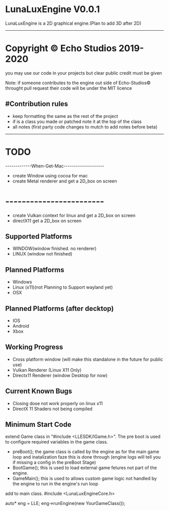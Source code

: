# LunaLuxEngine V0.0.1
LunaLuxEngine is a 2D graphical engine.(Plan to add 3D after 2D)

----------------------------------------------------------------------------------------------
# Copyright © Echo Studios 2019-2020

you may use our code in your projects but clear public credit must be given

Note: if someone contributes to the engine out side of Echo-Studios© throught pull request their code will be under the MIT licence

#Contribution rules
----------------------------------------------------------------------------------------------
- keep formatting the same as the rest of the project
- if is a class you made or patched note it at the top of the class
- all notes (first party code changes to mutch to add notes before beta)

----------------------------------------------------------------------------------------------
# TODO
-------------When-Get-Mac--------------------
- create Window using cocoa for mac
- create Metal renderer and get a 2D_box on screen
# ------------------------

- create Vulkan context for linux and get a 2D_box on screen
- directX11 get a 2D_box on screen

Supported Platforms
-----------------------------------------------------------------------------------------------
- WINDOW(window finished. no renderer)
- LINUX (window not finished)

Planned Platforms
-----------------------------------------------------------------------------------------------
 - Windows
 - Linux (x11)(not Planning to Support wayland yet)
 - OSX

Planned Platforms (after decktop)
-----------------------------------------------------------------------------------------------
 - IOS
 - Android
 - Xbox

Working Progress
------------------------------------------------------------------------------------------------
- Cross platform window (will make this standalone in the future for public use)
- Vulkan Renderer (Linux X11 Only)
- Directx11 Renderer (window Desktop for now)

Current Known Bugs
------------------------------------------------------------------------------------------------
- Closing dose not work properly on linux x11
- DirectX 11 Shaders not being compiled

Minimum Start Code
------------------------------------------------------------------------------------------------
extend Game class in "#include <LLESDK/IGame.h>".
The pre boot is used to configure required variables in the game class.
- preBoot();
the game class is called by the engine as for the main game loop and inatalization faze this is done through
(engine logs will tell you if missing a config in the preBoot Stage)
- BootGame();
this is used to load external game fetures not part of the engine.
- GameMain();
this is used to allows custom game logic not handled by the engine to run in the engine's run loop

add to main class.
#include <LunaLuxEngineCore.h>

auto* eng = LLE;
eng->runEngine(new YourGameClass());
